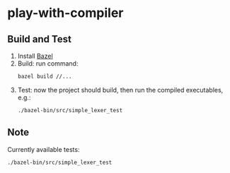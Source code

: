 # play-with-compiler

## Build and Test

1. Install [Bazel](https://docs.bazel.build/versions/master/install.html)
2. Build: run command:
   ``` bash
   bazel build //...
   ```
3. Test: now the project should build, then run the compiled executables, e.g.:
    ``` bash
    ./bazel-bin/src/simple_lexer_test
    ```

## Note

Currently available tests:

``` bash
./bazel-bin/src/simple_lexer_test
```
